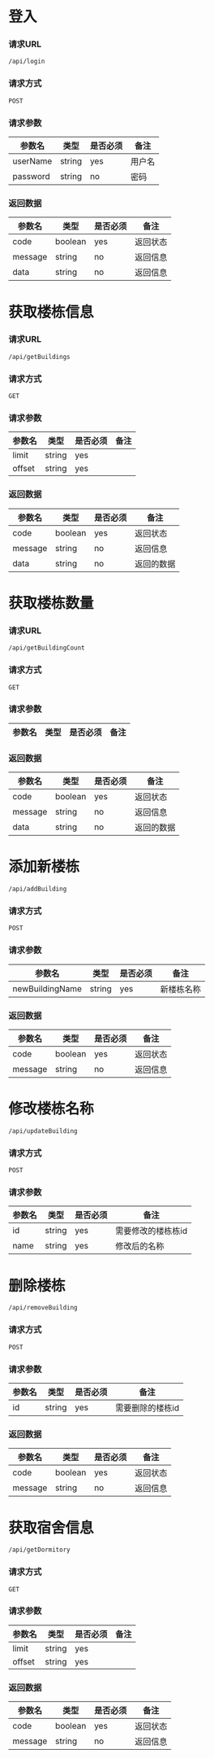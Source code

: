 # 登入
### 请求URL
```
/api/login
```
### 请求方式
```
POST
```
### 请求参数
| 参数名   | 类型   | 是否必须 | 备注   |
| -------- | ------ | -------- | ------ |
| userName | string | yes      | 用户名 |
| password | string | no       | 密码   |
### 返回数据
| 参数名  | 类型    | 是否必须 | 备注     |
| ------- | ------- | -------- | -------- |
| code    | boolean | yes      | 返回状态 |
| message | string  | no       | 返回信息 |
| data    | string  | no       | 返回信息 |

# 获取楼栋信息
### 请求URL
```
/api/getBuildings
```
### 请求方式
```
GET
```
### 请求参数
| 参数名 | 类型   | 是否必须 | 备注 |
| ------ | ------ | -------- | ---- |
| limit  | string | yes      |      |
| offset | string | yes      |      |
### 返回数据
| 参数名  | 类型    | 是否必须 | 备注       |
| ------- | ------- | -------- | ---------- |
| code    | boolean | yes      | 返回状态   |
| message | string  | no       | 返回信息   |
| data    | string  | no       | 返回的数据 |

# 获取楼栋数量
### 请求URL
```
/api/getBuildingCount
```
### 请求方式
```
GET
```
### 请求参数
| 参数名 | 类型 | 是否必须 | 备注 |
| ------ | ---- | -------- | ---- |
### 返回数据
| 参数名  | 类型    | 是否必须 | 备注       |
| ------- | ------- | -------- | ---------- |
| code    | boolean | yes      | 返回状态   |
| message | string  | no       | 返回信息   |
| data    | string  | no       | 返回的数据 |

# 添加新楼栋
```
/api/addBuilding
```
### 请求方式
```
POST
```
### 请求参数
| 参数名          | 类型   | 是否必须 | 备注       |
| --------------- | ------ | -------- | ---------- |
| newBuildingName | string | yes      | 新楼栋名称 |

### 返回数据
| 参数名  | 类型    | 是否必须 | 备注     |
| ------- | ------- | -------- | -------- |
| code    | boolean | yes      | 返回状态 |
| message | string  | no       | 返回信息 |

# 修改楼栋名称
```
/api/updateBuilding
```
### 请求方式
```
POST
```
### 请求参数
| 参数名 | 类型   | 是否必须 | 备注               |
| ------ | ------ | -------- | ------------------ |
| id     | string | yes      | 需要修改的楼栋栋id |
| name   | string | yes      | 修改后的名称       |
# 删除楼栋
```
/api/removeBuilding
```
### 请求方式
```
POST
```
### 请求参数
| 参数名 | 类型   | 是否必须 | 备注             |
| ------ | ------ | -------- | ---------------- |
| id     | string | yes      | 需要删除的楼栋id |
### 返回数据
| 参数名  | 类型    | 是否必须 | 备注     |
| ------- | ------- | -------- | -------- |
| code    | boolean | yes      | 返回状态 |
| message | string  | no       | 返回信息 |

# 获取宿舍信息
```
/api/getDormitory
```
### 请求方式
```
GET
```
### 请求参数
| 参数名 | 类型   | 是否必须 | 备注 |
| ------ | ------ | -------- | ---- |
| limit  | string | yes      |      |
| offset | string | yes      |      |
### 返回数据
| 参数名  | 类型    | 是否必须 | 备注     |
| ------- | ------- | -------- | -------- |
| code    | boolean | yes      | 返回状态 |
| message | string  | no       | 返回信息 |
